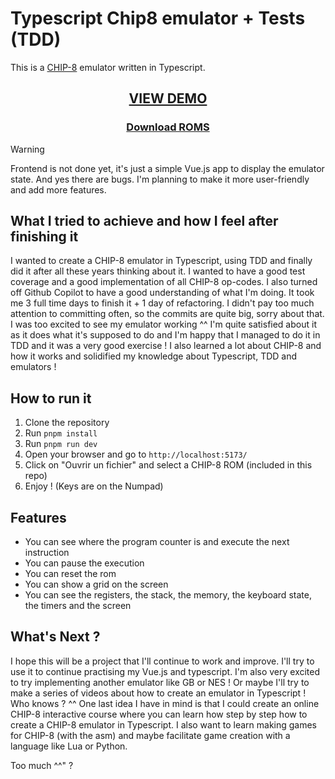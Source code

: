 # Typescript Chip8 emulator + Tests (TDD)

This is a [CHIP-8](http://en.wikipedia.org/wiki/CHIP-8) emulator written in Typescript.

<h2 align="center"><a href="https://mawsfr.github.io/chip8/">VIEW DEMO</a></h2>
<h3 align="center"><a href="https://github.com/MawsFr/chip8/tree/main/roms">Download ROMS</a></h3>

> [!WARNING]
> Frontend is not done yet, it's just a simple Vue.js app to display the emulator state. And yes there are bugs. I'm
> planning to make it more user-friendly and add more features.

## What I tried to achieve and how I feel after finishing it

I wanted to create a CHIP-8 emulator in Typescript, using TDD and finally did it after all these years thinking about
it. I wanted to have a good test coverage and a good implementation of all CHIP-8 op-codes. I also turned off Github
Copilot to have a good understanding of what I'm doing. It took me 3 full time days to finish it + 1 day of refactoring.
I didn't pay too much attention to committing often, so the commits are quite big, sorry about that. I was too excited
to see my emulator working ^^
I'm quite satisfied about it as it does what it's supposed to do and I'm happy that I managed to do it in TDD and it was
a very good exercise ! I also learned a lot about CHIP-8 and how it works and solidified my knowledge about Typescript,
TDD and emulators !

## How to run it

1. Clone the repository
2. Run `pnpm install`
3. Run `pnpm run dev`
4. Open your browser and go to `http://localhost:5173/`
5. Click on "Ouvrir un fichier" and select a CHIP-8 ROM (included in this repo)
6. Enjoy ! (Keys are on the Numpad)

## Features

- You can see where the program counter is and execute the next instruction
- You can pause the execution
- You can reset the rom
- You can show a grid on the screen
- You can see the registers, the stack, the memory, the keyboard state, the timers and the screen

## What's Next ?

I hope this will be a project that I'll continue to work and improve. I'll try to use it to continue practising my
Vue.js and typescript. I'm also very excited to try implementing another emulator like GB or NES ! Or maybe I'll try to
make a series of videos about how to create an emulator in Typescript ! Who knows ? ^^
One last idea I have in mind is that I could create an online CHIP-8 interactive course where you can learn how step by
step how to create a CHIP-8 emulator in Typescript. I also want to learn making games for CHIP-8 (with the asm) and
maybe facilitate game creation with a language like Lua or Python.

Too much ^^" ?
